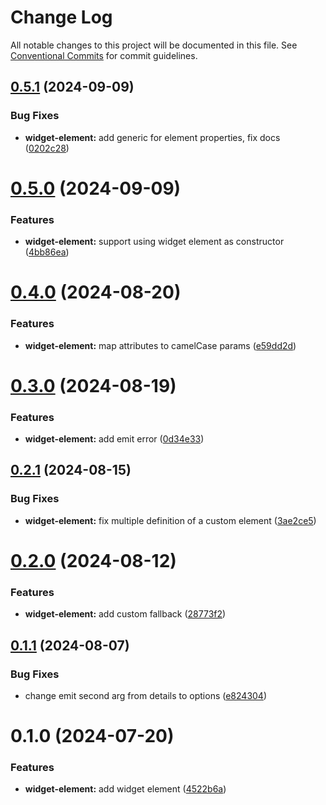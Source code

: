 # Change Log

All notable changes to this project will be documented in this file.
See [Conventional Commits](https://conventionalcommits.org) for commit guidelines.

## [0.5.1](https://github.com/rambler-digital-solutions/web-components/compare/@rambler-tech/widget-element@0.5.0...@rambler-tech/widget-element@0.5.1) (2024-09-09)

### Bug Fixes

- **widget-element:** add generic for element properties, fix docs ([0202c28](https://github.com/rambler-digital-solutions/web-components/commit/0202c2856cee2cb2848cd517d346e9b599dea4ca))

# [0.5.0](https://github.com/rambler-digital-solutions/web-components/compare/@rambler-tech/widget-element@0.4.0...@rambler-tech/widget-element@0.5.0) (2024-09-09)

### Features

- **widget-element:** support using widget element as constructor ([4bb86ea](https://github.com/rambler-digital-solutions/web-components/commit/4bb86ea3d507128b7aaaab4c1b2161e8d99291d8))

# [0.4.0](https://github.com/rambler-digital-solutions/web-components/compare/@rambler-tech/widget-element@0.3.0...@rambler-tech/widget-element@0.4.0) (2024-08-20)

### Features

- **widget-element:** map attributes to camelCase params ([e59dd2d](https://github.com/rambler-digital-solutions/web-components/commit/e59dd2d2209295d346f2978e8f122c04629241f3))

# [0.3.0](https://github.com/rambler-digital-solutions/web-components/compare/@rambler-tech/widget-element@0.2.1...@rambler-tech/widget-element@0.3.0) (2024-08-19)

### Features

- **widget-element:** add emit error ([0d34e33](https://github.com/rambler-digital-solutions/web-components/commit/0d34e33f2be5058c6c5abea0d1c694f80dc23df3))

## [0.2.1](https://github.com/rambler-digital-solutions/web-components/compare/@rambler-tech/widget-element@0.2.0...@rambler-tech/widget-element@0.2.1) (2024-08-15)

### Bug Fixes

- **widget-element:** fix multiple definition of a custom element ([3ae2ce5](https://github.com/rambler-digital-solutions/web-components/commit/3ae2ce54c781e6fcc34727095bc28da966f3e116))

# [0.2.0](https://github.com/rambler-digital-solutions/web-components/compare/@rambler-tech/widget-element@0.1.1...@rambler-tech/widget-element@0.2.0) (2024-08-12)

### Features

- **widget-element:** add custom fallback ([28773f2](https://github.com/rambler-digital-solutions/web-components/commit/28773f22619fd530bc71b95c2ef5ca2133b5a48e))

## [0.1.1](https://github.com/rambler-digital-solutions/web-components/compare/@rambler-tech/widget-element@0.1.0...@rambler-tech/widget-element@0.1.1) (2024-08-07)

### Bug Fixes

- change emit second arg from details to options ([e824304](https://github.com/rambler-digital-solutions/web-components/commit/e824304e3ae5900184683997fc492d19fc529165))

# 0.1.0 (2024-07-20)

### Features

- **widget-element:** add widget element ([4522b6a](https://github.com/rambler-digital-solutions/web-components/commit/4522b6abbbe331ebc10f7a470788d4bdd9017ded))
